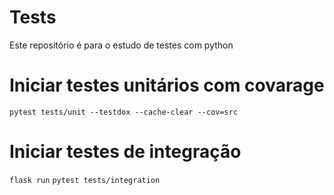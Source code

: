 # Tests 

Este repositório é para o estudo de testes com python


# Iniciar testes unitários com covarage

`pytest tests/unit --testdox --cache-clear --cov=src`

# Iniciar testes de integração

`flask run`
`pytest tests/integration`


